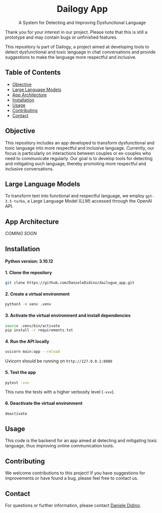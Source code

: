 <h1 align="center">Dailogy App</h1>

<p align="center">A System for Detecting and Improving Dysfunctional Language</p>

Thank you for your interest in our project. Please note that this is still a prototype and may contain bugs or unfinished features.

This repository is part of Dailogy, a project aimed at developing tools to detect dysfunctional and toxic language in chat conversations and provide suggestions to make the language more respectful and inclusive.

## Table of Contents

- [Objective](#objective)
- [Large Language Models](#large-language-models)
- [App Architecture](#app-architecture)
- [Installation](#installation)
- [Usage](#usage)
- [Contributing](#contributing)
- [Contact](#contact)

## Objective

This repository includes an app developed to transform dysfunctional and toxic language into more respectful and inclusive language.
Currently, our focus is particularly on interactions between couples or ex-couples who need to communicate regularly.
Our goal is to develop tools for detecting and mitigating such language, thereby promoting more respectful and inclusive conversations.

## Large Language Models

To transform text into functional and respectful language, we employ `gpt-3.5-turbo`, a Large Language Model (LLM) accessed through the OpenAI API.

## App Architecture

*COMING SOON*

## Installation

#### Python version: 3.10.12 

#### 1. Clone the repository

```bash
git clone https://github.com/DanieleDidino/dailogue_app.git
```

#### 2. Create a virtual environment

```bash
python3 -m venv .venv
```

#### 3. Activate the virtual environment and install dependencies

```bash
source .venv/bin/activate
pip install -r requirements.txt
```

#### 4. Run the API locally
   
```bash
uvicorn main:app --reload
```

Uvicorn should be running on `http://127.0.0.1:8000`

#### 5. Test the app

```bash
pytest -vvv
```

This runs the tests with a higher verbosity level (`-vvv`).

#### 6. Deactivate the virtual environment

```bash
deactivate
```

## Usage

This code is the backend for an app aimed at detecting and mitigating toxic language, thus improving online communication tools.

## Contributing

We welcome contributions to this project! If you have suggestions for improvements or have found a bug, please feel free to contact us.

## Contact

For questions or further information, please contact [Daniele Didino](https://www.linkedin.com/in/daniele-didino).

